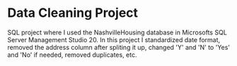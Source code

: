 # Data Cleaning Project
SQL project where I used the NashvilleHousing database in Microsofts SQL Server Management Studio 20.
In this project I standardized date format, removed the address column after spliting it up, changed 'Y' and 'N' to 'Yes' and 'No' if needed, removed duplicates, etc.
